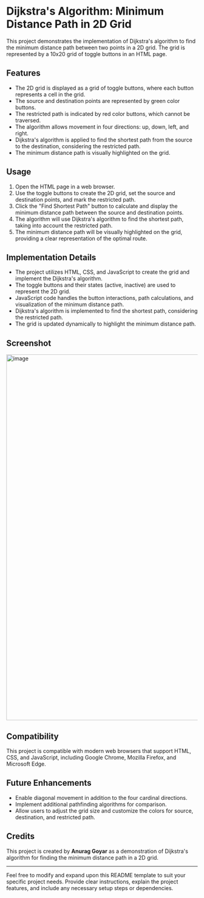 # Dijkstra's Algorithm: Minimum Distance Path in 2D Grid

This project demonstrates the implementation of Dijkstra's algorithm to find the minimum distance path between two points in a 2D grid. The grid is represented by a 10x20 grid of toggle buttons in an HTML page.

## Features

- The 2D grid is displayed as a grid of toggle buttons, where each button represents a cell in the grid.
- The source and destination points are represented by green color buttons.
- The restricted path is indicated by red color buttons, which cannot be traversed.
- The algorithm allows movement in four directions: up, down, left, and right.
- Dijkstra's algorithm is applied to find the shortest path from the source to the destination, considering the restricted path.
- The minimum distance path is visually highlighted on the grid.

## Usage

1. Open the HTML page in a web browser.
2. Use the toggle buttons to create the 2D grid, set the source and destination points, and mark the restricted path.
3. Click the "Find Shortest Path" button to calculate and display the minimum distance path between the source and destination points.
4. The algorithm will use Dijkstra's algorithm to find the shortest path, taking into account the restricted path.
5. The minimum distance path will be visually highlighted on the grid, providing a clear representation of the optimal route.

## Implementation Details

- The project utilizes HTML, CSS, and JavaScript to create the grid and implement the Dijkstra's algorithm.
- The toggle buttons and their states (active, inactive) are used to represent the 2D grid.
- JavaScript code handles the button interactions, path calculations, and visualization of the minimum distance path.
- Dijkstra's algorithm is implemented to find the shortest path, considering the restricted path.
- The grid is updated dynamically to highlight the minimum distance path.

## Screenshot
  <img width="960" alt="image" src="https://github.com/anuraggoyar/Graph/assets/48005704/45439d70-01d1-43bc-b9aa-a11d67c6d89a">

## Compatibility

This project is compatible with modern web browsers that support HTML, CSS, and JavaScript, including Google Chrome, Mozilla Firefox, and Microsoft Edge.

## Future Enhancements

- Enable diagonal movement in addition to the four cardinal directions.
- Implement additional pathfinding algorithms for comparison.
- Allow users to adjust the grid size and customize the colors for source, destination, and restricted path.

## Credits

This project is created by **Anurag Goyar** as a demonstration of Dijkstra's algorithm for finding the minimum distance path in a 2D grid.

---

Feel free to modify and expand upon this README template to suit your specific project needs. Provide clear instructions, explain the project features, and include any necessary setup steps or dependencies.
